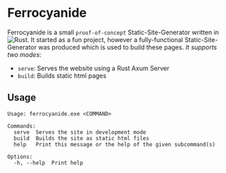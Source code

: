 # Ferrocyanide
Ferrocyanide is a small `proof-of-concept` Static-Site-Generator written in ![Rust](https://img.shields.io/badge/Rust-%23000000.svg?e&logo=rust&logoColor=white). It started as a fun project, however a fully-functional Static-Site-Generator was produced which is used to build these pages.
_It supports two modes_:
- `serve`: Serves the website using a Rust Axum Server
- `build`: Builds static html pages

## Usage
```
Usage: ferrocyanide.exe <COMMAND>

Commands:
  serve  Serves the site in development mode
  build  Builds the site as static html files
  help   Print this message or the help of the given subcommand(s)

Options:
  -h, --help  Print help
```